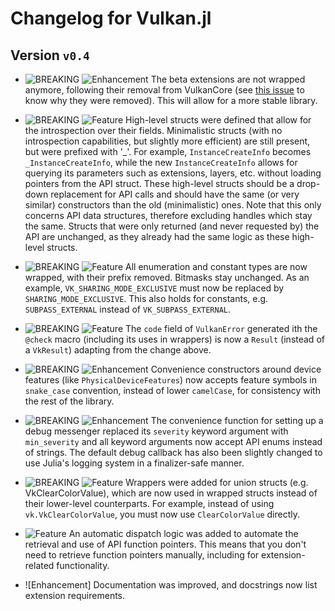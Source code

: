 # Changelog for Vulkan.jl

## Version `v0.4`

* ![BREAKING][badge-breaking] ![Enhancement][badge-enhancement] The beta extensions are not wrapped anymore, following their removal from VulkanCore (see [this issue](https://github.com/JuliaGPU/VulkanCore.jl/issues/43) to know why they were removed). This will allow for a more stable library.

* ![BREAKING][badge-breaking] ![Feature][badge-feature] High-level structs were defined that allow for the introspection over their fields. Minimalistic structs (with no introspection capabilities, but slightly more efficient) are still present, but were prefixed with '_'. For example, `InstanceCreateInfo` becomes `_InstanceCreateInfo`, while the new `InstanceCreateInfo` allows for querying its parameters such as extensions, layers, etc. without loading pointers from the API struct. These high-level structs should be a drop-down replacement for API calls and should have the same (or very similar) constructors than the old (minimalistic) ones. Note that this only concerns API data structures, therefore excluding handles which stay the same. Structs that were only returned (and never requested by) the API are unchanged, as they already had the same logic as these high-level structs.

* ![BREAKING][badge-breaking] ![Feature][badge-feature] All enumeration and constant types are now wrapped, with their prefix removed. Bitmasks stay unchanged. As an example, `VK_SHARING_MODE_EXCLUSIVE` must now be replaced by `SHARING_MODE_EXCLUSIVE`. This also holds for constants, e.g. `SUBPASS_EXTERNAL` instead of `VK_SUBPASS_EXTERNAL`.

* ![BREAKING][badge-breaking] ![Feature][badge-feature] The `code` field of `VulkanError` generated ith the `@check` macro (including its uses in wrappers) is now a `Result` (instead of a `VkResult`) adapting from the change above.

* ![BREAKING][badge-breaking] ![Enhancement][badge-enhancement] Convenience constructors around device features (like `PhysicalDeviceFeatures`) now accepts feature symbols in `snake_case` convention, instead of lower `camelCase`, for consistency with the rest of the library.

* ![BREAKING][badge-breaking] ![Enhancement][badge-enhancement] The convenience function for setting up a debug messenger replaced its `severity` keyword argument with `min_severity` and all keyword arguments now accept API enums instead of strings. The default debug callback has also been slightly changed to use Julia's logging system in a finalizer-safe manner.

* ![BREAKING][badge-breaking] ![Feature][badge-feature] Wrappers were added for union structs (e.g. VkClearColorValue), which are now used in wrapped structs instead of their lower-level counterparts. For example, instead of using `vk.VkClearColorValue`, you must now use `ClearColorValue` directly.

* ![Feature][badge-feature] An automatic dispatch logic was added to automate the retrieval and use of API function pointers. This means that you don't need to retrieve function pointers manually, including for extension-related functionality.

* ![Enhancement] Documentation was improved, and docstrings now list extension requirements.


[badge-breaking]: https://img.shields.io/badge/BREAKING-red.svg
[badge-deprecation]: https://img.shields.io/badge/deprecation-orange.svg
[badge-feature]: https://img.shields.io/badge/feature-green.svg
[badge-enhancement]: https://img.shields.io/badge/enhancement-blue.svg
[badge-bugfix]: https://img.shields.io/badge/bugfix-purple.svg
[badge-security]: https://img.shields.io/badge/security-black.svg
[badge-experimental]: https://img.shields.io/badge/experimental-lightgrey.svg
[badge-maintenance]: https://img.shields.io/badge/maintenance-gray.svg

<!--
# Badges

![BREAKING][badge-breaking]
![Deprecation][badge-deprecation]
![Feature][badge-feature]
![Enhancement][badge-enhancement]
![Bugfix][badge-bugfix]
![Security][badge-security]
![Experimental][badge-experimental]
![Maintenance][badge-maintenance]
-->
